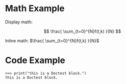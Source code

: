 <a id="math-example"></a>

# Math Example

Display math:

$$
\frac{ \sum_{t=0}^{N}f(t,k) }{N}
$$

Inline math:
$\frac{ \sum_{t=0}^{N}f(t,k) }{N}$

<a id="code-example"></a>

# Code Example

```pycon
>>> print("this is a Doctest block.")
this is a Doctest block.
```
